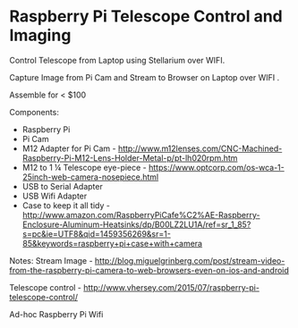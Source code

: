 # Raspberry Pi Telescope Control and Imaging

Control Telescope from Laptop using Stellarium over WIFI.

Capture Image from Pi Cam and Stream to Browser on Laptop over WIFI .

Assemble for < $100 

Components:
   -	Raspberry Pi 
   -	Pi Cam 
   -	M12 Adapter for Pi Cam - http://www.m12lenses.com/CNC-Machined-Raspberry-Pi-M12-Lens-Holder-Metal-p/pt-lh020rpm.htm 
   -	M12 to 1 ¼ Telescope eye-piece - https://www.optcorp.com/os-wca-1-25inch-web-camera-nosepiece.html 
   -	USB to Serial Adapter 
   -	USB Wifi Adapter 
   -	Case to keep it all tidy - http://www.amazon.com/RaspberryPiCafe%C2%AE-Raspberry-Enclosure-Aluminum-Heatsinks/dp/B00LZ2LU1A/ref=sr_1_85?s=pc&ie=UTF8&qid=1459356269&sr=1-85&keywords=raspberry+pi+case+with+camera  

Notes:
Stream Image - http://blog.miguelgrinberg.com/post/stream-video-from-the-raspberry-pi-camera-to-web-browsers-even-on-ios-and-android

Telescope control - http://www.vhersey.com/2015/07/raspberry-pi-telescope-control/

Ad-hoc Raspberry Pi Wifi
